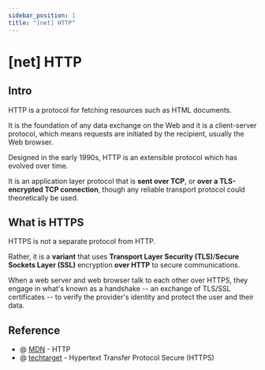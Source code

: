 ```yaml
---
sidebar_position: 1
title: "[net] HTTP"
---
```


# [net] HTTP

## Intro

HTTP is a protocol for fetching resources such as HTML documents.

It is the foundation of any data exchange on the Web and it is a client-server protocol, which means requests are initiated by the recipient, usually the Web browser.

Designed in the early 1990s, HTTP is an extensible protocol which has evolved over time.

It is an application layer protocol that is **sent over TCP**, or **over a TLS-encrypted TCP connection**, though any reliable transport protocol could theoretically be used.

## What is HTTPS

HTTPS is not a separate protocol from HTTP.

Rather, it is a **variant** that uses **Transport Layer Security (TLS)**/**Secure Sockets Layer (SSL)** encryption **over HTTP** to secure communications.

When a web server and web browser talk to each other over HTTPS, they engage in what's known as a handshake -- an exchange of TLS/SSL certificates -- to verify the provider's identity and protect the user and their data.

## Reference

+ @ [MDN](https://developer.mozilla.org/en-US/docs/Web/HTTP/Overview#components_of_http-based_systems) - HTTP
+ @ [techtarget](https://www.techtarget.com/searchsoftwarequality/definition/HTTPS) - Hypertext Transfer Protocol Secure (HTTPS)
